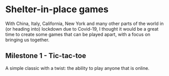 # Shelter-in-place games

With China, Italy, California, New York and many other parts of the world in (or heading into) lockdown due to Covid-19,
I thought it would be a great time to create some games that can be played apart, with a focus on bringing us together.

## Milestone 1 - Tic-tac-toe

A simple classic with a twist: the ability to play anyone that is online.
